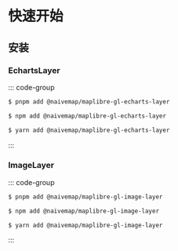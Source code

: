# 快速开始

## 安装

### EchartsLayer

::: code-group

```sh [pnpm]
$ pnpm add @naivemap/maplibre-gl-echarts-layer
```

```sh [npm]
$ npm add @naivemap/maplibre-gl-echarts-layer
```

```sh [yarn]
$ yarn add @naivemap/maplibre-gl-echarts-layer
```

:::

### ImageLayer

::: code-group

```sh [pnpm]
$ pnpm add @naivemap/maplibre-gl-image-layer
```

```sh [npm]
$ npm add @naivemap/maplibre-gl-image-layer
```

```sh [yarn]
$ yarn add @naivemap/maplibre-gl-image-layer
```

:::